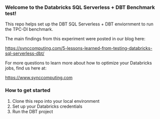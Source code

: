### Welcome to the Databricks SQL Serverless + DBT Benchmark test!

This repo helps set up the DBT SQL Serverless + DBT enviornment to run the TPC-DI benchmark.

The main findings from this experiment were posted in our blog here:

https://synccomputing.com/5-lessons-learned-from-testing-databricks-sql-serverless-dbt/

For more questions to learn more about how to optimize your Databricks jobs, find us here at:

https://www.synccomputing.com

### How to get started

1)  Clone this repo into your local environment
2)  Set up your Databricks credentials
3)  Run the DBT project

